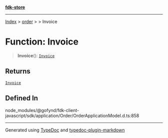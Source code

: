 [**fdk-store**](../../../README.md)
***

[Index](../../../API.md) > [order](../../README.md) > [<internal>](../README.md) > Invoice

# Function: Invoice

> **Invoice**(): [`Invoice`](../type-aliases/type-alias.Invoice.md)

## Returns

[`Invoice`](../type-aliases/type-alias.Invoice.md)

## Defined In

node\_modules/@gofynd/fdk-client-javascript/sdk/application/Order/OrderApplicationModel.d.ts:858

***
Generated using [TypeDoc](https://typedoc.org/) and [typedoc-plugin-markdown](https://www.npmjs.com/package/typedoc-plugin-markdown)
